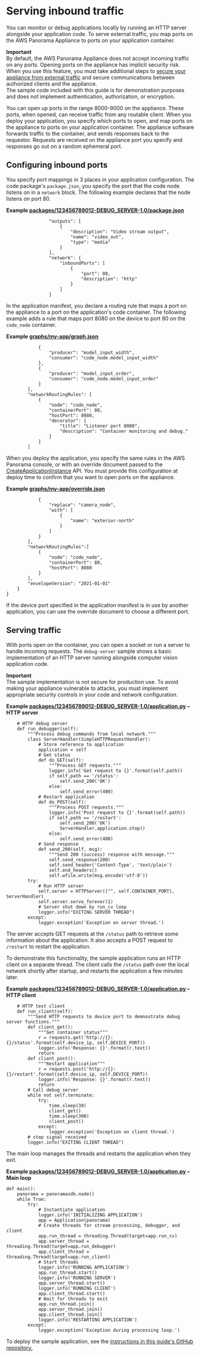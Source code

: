 # Serving inbound traffic<a name="applications-ports"></a>

You can monitor or debug applications locally by running an HTTP server alongside your application code\. To serve external traffic, you map ports on the AWS Panorama Appliance to ports on your application container\.

**Important**  
By default, the AWS Panorama Appliance does not accept incoming traffic on any ports\. Opening ports on the appliance has implicit security risk\. When you use this feature, you must take additional steps to [secure your appliance from external traffic](appliance-network.md) and secure communications between authorized clients and the appliance\.  
The sample code included with this guide is for demonstration purposes and does not implement authentication, authorization, or encryption\.

You can open up ports in the range 8000\-9000 on the appliance\. These ports, when opened, can receive traffic from any routable client\. When you deploy your application, you specify which ports to open, and map ports on the appliance to ports on your application container\. The appliance software forwards traffic to the container, and sends responses back to the requestor\. Requests are received on the appliance port you specify and responses go out on a random ephemeral port\.

## Configuring inbound ports<a name="applications-ports-configuration"></a>

You specify port mappings in 3 places in your application configuration\. The code package's `package.json`, you specify the port that the code node listens on in a `network` block\. The following example declares that the node listens on port 80\.

**Example [packages/123456789012\-DEBUG\_SERVER\-1\.0/package\.json](https://github.com/awsdocs/aws-panorama-developer-guide/blob/main/sample-apps/debug-server/packages/123456789012-DEBUG_SERVER-1.0/package.json)**  

```
                "outputs": [
                    {
                        "description": "Video stream output",
                        "name": "video_out",
                        "type": "media"
                    }
                ],
                "network": {
                    "inboundPorts": [
                        {
                            "port": 80,
                            "description": "http"
                        }
                    ]
                }
```

In the application manifest, you declare a routing rule that maps a port on the appliance to a port on the application's code container\. The following example adds a rule that maps port 8080 on the device to port 80 on the `code_node` container\.

**Example [graphs/my\-app/graph\.json](https://github.com/awsdocs/aws-panorama-developer-guide/blob/main/sample-apps/debug-server/graphs/my-app/graph.json)**  

```
            {
                "producer": "model_input_width",
                "consumer": "code_node.model_input_width"
            },
            {
                "producer": "model_input_order",
                "consumer": "code_node.model_input_order"
            }
        ],
        "networkRoutingRules": [
            {
                "node": "code_node",
                "containerPort": 80,
                "hostPort": 8080,
                "decorator": {
                    "title": "Listener port 8080",
                    "description": "Container monitoring and debug."
                }
            }
        ]
```

When you deploy the application, you specify the same rules in the AWS Panorama console, or with an override document passed to the [CreateApplicationInstance](https://docs.aws.amazon.com/panorama/latest/api/API_CreateApplicationInstance.html) API\. You must provide this configuration at deploy time to confirm that you want to open ports on the appliance\.

**Example [graphs/my\-app/override\.json](https://github.com/awsdocs/aws-panorama-developer-guide/blob/main/sample-apps/debug-server/graphs/my-app/override.json)**  

```
            {
                "replace": "camera_node",
                "with": [
                    {
                        "name": "exterior-north"
                    }
                ]
            }
        ],
        "networkRoutingRules":[
            {
                "node": "code_node",
                "containerPort": 80,
                "hostPort": 8080
            }
        ],
        "envelopeVersion": "2021-01-01"
    }
}
```

If the device port specified in the application manifest is in use by another application, you can use the override document to choose a different port\.

## Serving traffic<a name="applications-ports-serverthread"></a>

With ports open on the container, you can open a socket or run a server to handle incoming requests\. The `debug-server` sample shows a basic implementation of an HTTP server running alongside computer vision application code\.

**Important**  
The sample implementation is not secure for production use\. To avoid making your appliance vulnerable to attacks, you must implement appropriate security controls in your code and network configuration\.

**Example [packages/123456789012\-DEBUG\_SERVER\-1\.0/application\.py](https://github.com/awsdocs/aws-panorama-developer-guide/blob/main/sample-apps/debug-server/packages/123456789012-DEBUG_SERVER-1.0/application.py) – HTTP server**  

```
    # HTTP debug server
    def run_debugger(self):
        """Process debug commands from local network."""
        class ServerHandler(SimpleHTTPRequestHandler):
            # Store reference to application
            application = self
            # Get status
            def do_GET(self):
                """Process GET requests."""
                logger.info('Get request to {}'.format(self.path))
                if self.path == '/status':
                    self.send_200('OK')
                else:
                    self.send_error(400)
            # Restart application
            def do_POST(self):
                """Process POST requests."""
                logger.info('Post request to {}'.format(self.path))
                if self.path == '/restart':
                    self.send_200('OK')
                    ServerHandler.application.stop()
                else:
                    self.send_error(400)
            # Send response
            def send_200(self, msg):
                """Send 200 (success) response with message."""
                self.send_response(200)
                self.send_header('Content-Type', 'text/plain')
                self.end_headers()
                self.wfile.write(msg.encode('utf-8'))
        try:
            # Run HTTP server
            self.server = HTTPServer(("", self.CONTAINER_PORT), ServerHandler)
            self.server.serve_forever(1)
            # Server shut down by run_cv loop
            logger.info("EXITING SERVER THREAD")
        except:
            logger.exception('Exception on server thread.')
```

The server accepts GET requests at the `/status` path to retrieve some information about the application\. It also accepts a POST request to `/restart` to restart the application\.

To demonstrate this functionality, the sample application runs an HTTP client on a separate thread\. The client calls the `/status` path over the local network shortly after startup, and restarts the application a few minutes later\.

**Example [packages/123456789012\-DEBUG\_SERVER\-1\.0/application\.py](https://github.com/awsdocs/aws-panorama-developer-guide/blob/main/sample-apps/debug-server/packages/123456789012-DEBUG_SERVER-1.0/application.py) – HTTP client**  

```
    # HTTP test client
    def run_client(self):
        """Send HTTP requests to device port to demnostrate debug server functions."""
        def client_get():
            """Get container status"""
            r = requests.get('http://{}:{}/status'.format(self.device_ip, self.DEVICE_PORT))
            logger.info('Response: {}'.format(r.text))
            return
        def client_post():
            """Restart application"""
            r = requests.post('http://{}:{}/restart'.format(self.device_ip, self.DEVICE_PORT))
            logger.info('Response: {}'.format(r.text))
            return
        # Call debug server
        while not self.terminate:
            try:
                time.sleep(30)
                client_get()
                time.sleep(300)
                client_post()
            except:
                logger.exception('Exception on client thread.')
        # stop signal received
        logger.info("EXITING CLIENT THREAD")
```

The main loop manages the threads and restarts the application when they exit\.

**Example [packages/123456789012\-DEBUG\_SERVER\-1\.0/application\.py](https://github.com/awsdocs/aws-panorama-developer-guide/blob/main/sample-apps/debug-server/packages/123456789012-DEBUG_SERVER-1.0/application.py) – Main loop**  

```
def main():
    panorama = panoramasdk.node()
    while True:
        try:
            # Instantiate application
            logger.info('INITIALIZING APPLICATION')
            app = Application(panorama)
            # Create threads for stream processing, debugger, and client
            app.run_thread = threading.Thread(target=app.run_cv)
            app.server_thread = threading.Thread(target=app.run_debugger)
            app.client_thread = threading.Thread(target=app.run_client)
            # Start threads
            logger.info('RUNNING APPLICATION')
            app.run_thread.start()
            logger.info('RUNNING SERVER')
            app.server_thread.start()
            logger.info('RUNNING CLIENT')
            app.client_thread.start()
            # Wait for threads to exit
            app.run_thread.join()
            app.server_thread.join()
            app.client_thread.join()
            logger.info('RESTARTING APPLICATION')
        except:
            logger.exception('Exception during processing loop.')
```

To deploy the sample application, see the [instructions in this guide's GitHub repository\.](https://github.com/awsdocs/aws-panorama-developer-guide/blob/main/sample-apps/debug-server/README.md)